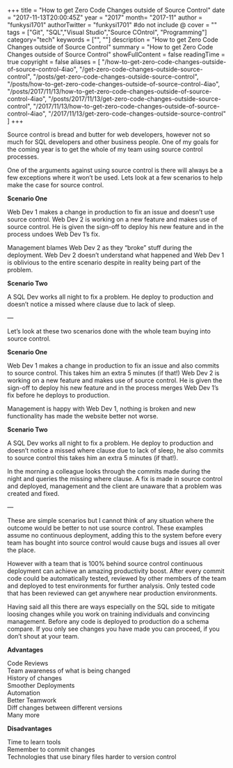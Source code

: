 +++
title = "How to get Zero Code Changes outside of Source Control"
date = "2017-11-13T20:00:45Z"
year = "2017"
month= "2017-11"
author = "funkysi1701"
authorTwitter = "funkysi1701" #do not include @
cover = ""
tags = ["Git", "SQL","Visual Studio","Source COntrol", "Programming"]
category="tech"
keywords = ["", ""]
description =  "How to get Zero Code Changes outside of Source Control"
summary = "How to get Zero Code Changes outside of Source Control"
showFullContent = false
readingTime = true
copyright = false
aliases = [
    "/how-to-get-zero-code-changes-outside-of-source-control-4iao",
    "/get-zero-code-changes-outside-source-control",
    "/posts/get-zero-code-changes-outside-source-control",
    "/posts/how-to-get-zero-code-changes-outside-of-source-control-4iao",
    "/posts/2017/11/13/how-to-get-zero-code-changes-outside-of-source-control-4iao",
    "/posts/2017/11/13/get-zero-code-changes-outside-source-control",
    "/2017/11/13/how-to-get-zero-code-changes-outside-of-source-control-4iao",
    "/2017/11/13/get-zero-code-changes-outside-source-control"
]
+++

Source control is bread and butter for web developers, however not so much for SQL developers and other business people. One of my goals for the coming year is to get the whole of my team using source control processes.

One of the arguments against using source control is there will always be a few exceptions where it won’t be used. Lets look at a few scenarios to help make the case for source control.

**Scenario One**

Web Dev 1 makes a change in production to fix an issue and doesn’t use source control. Web Dev 2 is working on a new feature and makes use of source control. He is given the sign-off to deploy his new feature and in the process undoes Web Dev 1’s fix.

Management blames Web Dev 2 as they “broke” stuff during the deployment. Web Dev 2 doesn’t understand what happened and Web Dev 1 is oblivious to the entire scenario despite in reality being part of the problem.

**Scenario Two**

A SQL Dev works all night to fix a problem. He deploy to production and doesn’t notice a missed where clause due to lack of sleep.

—

Let’s look at these two scenarios done with the whole team buying into source control.

**Scenario One**

Web Dev 1 makes a change in production to fix an issue and also commits to source control. This takes him an extra 5 minutes (if that!) Web Dev 2 is working on a new feature and makes use of source control. He is given the sign-off to deploy his new feature and in the process merges Web Dev 1’s fix before he deploys to production.

Management is happy with Web Dev 1, nothing is broken and new functionality has made the website better not worse.

**Scenario Two**

A SQL Dev works all night to fix a problem. He deploy to production and doesn’t notice a missed where clause due to lack of sleep, he also commits to source control this takes him an extra 5 minutes (if that!).

In the morning a colleague looks through the commits made during the night and queries the missing where clause. A fix is made in source control and deployed, management and the client are unaware that a problem was created and fixed.

—

These are simple scenarios but I cannot think of any situation where the outcome would be better to not use source control. These examples assume no continuous deployment, adding this to the system before every team has bought into source control would cause bugs and issues all over the place.

However with a team that is 100% behind source control continuous deployment can achieve an amazing productivity boost. After every commit code could be automatically tested, reviewed by other members of the team and deployed to test environments for further analysis. Only tested code that has been reviewed can get anywhere near production environments.

Having said all this there are ways especially on the SQL side to mitigate loosing changes while you work on training individuals and convincing management. Before any code is deployed to production do a schema compare. If you only see changes you have made you can proceed, if you don’t shout at your team.

**Advantages**

Code Reviews  
Team awareness of what is being changed  
History of changes  
Smoother Deployments  
Automation  
Better Teamwork  
Diff changes between different versions  
Many more

**Disadvantages**

Time to learn tools  
Remember to commit changes  
Technologies that use binary files harder to version control